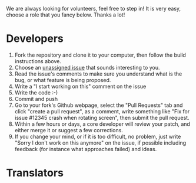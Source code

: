 We are always looking for volunteers, feel free to step in! It is very easy, choose a role that you fancy below. Thanks a lot!

# Developers

1. Fork the repository and clone it to your computer, then follow the build instructions above.
2. Choose an [unassigned issue](https://github.com/commons-app/apps-android-commons/issues?q=is%3Aopen+is%3Aissue+no%3Aassignee) that sounds interesting to you.
3. Read the issue's comments to make sure you understand what is the bug, or what feature is being proposed.
4. Write a "I start working on this" comment on the issue
5. Write the code :-)
6. Commit and push
7. Go to your fork's Github webpage, select the "Pull Requests" tab and click "create a pull request", as a comment, write something like "Fix for issue #12345 crash when rotating screen", then submit the pull request.
8. Within a few hours or days, a core developer will review your patch, and either merge it or suggest a few corrections.
9. If you change your mind, or if it is too difficult, no problem, just write "Sorry I don't work on this anymore" on the issue, if possible including feedback (for instance what approaches failed) and ideas.

# Translators

